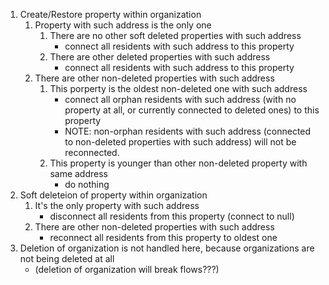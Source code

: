 1. Create/Restore property within organization 
   1. Property with such address is the only one
      1. There are no other soft deleted properties with such address 
         - connect all residents with such address to this property 
      2. There are other deleted properties with such address
         - connect all residents with such address to this property
   2. There are other non-deleted properties with such address
      1. This porperty is the oldest non-deleted one with such address
         - connect all orphan residents with such address (with no property at all, or currently connected to deleted ones) to this property 
         - NOTE: non-orphan residents with such address (connected to non-deleted properties with such address) will not be reconnected.
      2. This property is younger than other non-deleted property with same address
         - do nothing
2. Soft deleteion of property within organization
   1. It's the only property with such address
      - disconnect all residents from this property (connect to null)
   2. There аre other non-deleted properties with such address
      - reconnect all residents from this property to oldest one
3. Deletion of organization is not handled here, because organizations are not being deleted at all 
   - (deletion of organization will break flows???)
